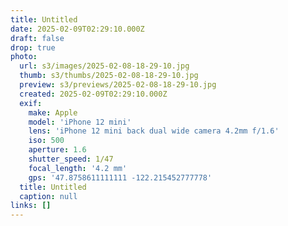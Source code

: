 ```yaml
---
title: Untitled
date: 2025-02-09T02:29:10.000Z
draft: false
drop: true
photo:
  url: s3/images/2025-02-08-18-29-10.jpg
  thumb: s3/thumbs/2025-02-08-18-29-10.jpg
  preview: s3/previews/2025-02-08-18-29-10.jpg
  created: 2025-02-09T02:29:10.000Z
  exif:
    make: Apple
    model: 'iPhone 12 mini'
    lens: 'iPhone 12 mini back dual wide camera 4.2mm f/1.6'
    iso: 500
    aperture: 1.6
    shutter_speed: 1/47
    focal_length: '4.2 mm'
    gps: '47.8758611111111 -122.215452777778'
  title: Untitled
  caption: null
links: []
---
```


